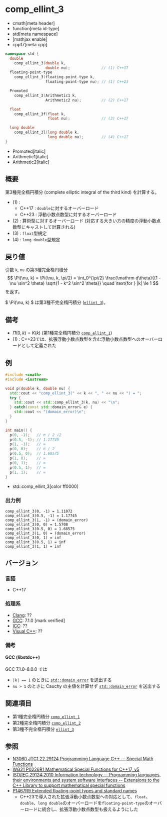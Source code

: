 # comp_ellint_3
* cmath[meta header]
* function[meta id-type]
* std[meta namespace]
* [mathjax enable]
* cpp17[meta cpp]

```cpp
namespace std {
  double
    comp_ellint_3(double k,
                  double nu);              // (1) C++17
  floating-point-type
    comp_ellint_3(floating-point-type k,
                  floating-point-type nu); // (1) C++23

  Promoted
    comp_ellint_3(Arithmetic1 k,
                  Arithmetic2 nu);         // (2) C++17

  float
    comp_ellint_3f(float k,
                   float nu);              // (3) C++17

  long double
    comp_ellint_3l(long double k,
                   long double nu);        // (4) C++17
}
```
* Promoted[italic]
* Arithmetic1[italic]
* Arithmetic2[italic]

## 概要
第3種完全楕円積分 (complete elliptic integral of the third kind) を計算する。

- (1) :
    - C++17 : `double`に対するオーバーロード
    - C++23 : 浮動小数点数型に対するオーバーロード
- (2) : 算術型に対するオーバーロード (対応する大きい方の精度の浮動小数点数型にキャストして計算される)
- (3) : `float`型規定
- (4) : `long double`型規定


## 戻り値
引数 `k`, `nu` の第3種完全楕円積分
$$
\Pi(\nu, k) = \Pi(\nu, k, \pi/2)
= \int_0^{\pi/2} \frac{\mathrm d\theta}{(1 - \nu \sin^2 \theta) \sqrt{1 - k^2 \sin^2 \theta}}
\quad \text{for } |k| \le 1
$$
を返す。

$ \Pi(\nu, k) $ は第3種不完全楕円積分 ([`ellint_3`](ellint_3.md))。


## 備考
- $\Pi(0, k) = K(k)$ (第1種完全楕円積分 [`comp_ellint_1`](comp_ellint_1.md))
- (1) : C++23では、拡張浮動小数点数型を含む浮動小数点数型へのオーバーロードとして定義された


## 例
```cpp example
#include <cmath>
#include <iostream>

void p(double k, double nu) {
  std::cout << "comp_ellint_3(" << k << ", " << nu << ") = ";
  try {
    std::cout << std::comp_ellint_3(k, nu) << "\n";
  } catch(const std::domain_error& e) {
    std::cout << "(domain_error)\n";
  }
}

int main() {
  p(0, -1);   // π / 2 √2
  p(0.5, -1); // 1.17745
  p(1, -1);   // ∞
  p(0, 0);    // π / 2
  p(0.5, 0);  // 1.68575
  p(1, 0);    // ∞
  p(0, 1);    // ∞
  p(0.5, 1);  // ∞
  p(1, 1);    // ∞
}
```
* std::comp_ellint_3[color ff0000]

### 出力例
```
comp_ellint_3(0, -1) = 1.11072
comp_ellint_3(0.5, -1) = 1.17745
comp_ellint_3(1, -1) = (domain_error)
comp_ellint_3(0, 0) = 1.5708
comp_ellint_3(0.5, 0) = 1.68575
comp_ellint_3(1, 0) = (domain_error)
comp_ellint_3(0, 1) = inf
comp_ellint_3(0.5, 1) = inf
comp_ellint_3(1, 1) = inf
```


## バージョン
### 言語
- C++17

### 処理系
- [Clang](/implementation.md#clang): ??
- [GCC](/implementation.md#gcc): 7.1.0 [mark verified]
- [ICC](/implementation.md#icc): ??
- [Visual C++](/implementation.md#visual_cpp): ??

### 備考
#### GCC (libstdc++)
GCC 7.1.0–8.0.0 では

* `|k| == 1` のときに [`std::domain_error`](/reference/stdexcept.md) を送出する
* `nu > 1` のときに Cauchy の主値を計算せず [`std::domain_error`](/reference/stdexcept.md) を送出する


## 関連項目
- 第1種完全楕円積分 [`comp_ellint_1`](comp_ellint_1.md)
- 第2種完全楕円積分 [`comp_ellint_2`](comp_ellint_2.md)
- 第3種不完全楕円積分 [`ellint_3`](ellint_3.md)


## 参照
- [N3060 JTC1.22.29124 Programming Language C++ — Special Math Functions](http://www.open-std.org/jtc1/sc22/wg21/docs/papers/2010/n3060.pdf)
- [WG21 P0226R1 Mathematical Special Functions for C++17, v5](https://isocpp.org/files/papers/P0226R1.pdf)
- [ISO/IEC 29124:2010 Information technology -- Programming languages, their environments and system software interfaces -- Extensions to the C++ Library to support mathematical special functions](https://www.iso.org/standard/50511.html)
- [P1467R9 Extended floating-point types and standard names](https://www.open-std.org/jtc1/sc22/wg21/docs/papers/2022/p1467r9.html)
    - C++23で導入された拡張浮動小数点数型への対応として、`float`、`double`、`long double`のオーバーロードを`floating-point-type`のオーバーロードに統合し、拡張浮動小数点数型も扱えるようにした
